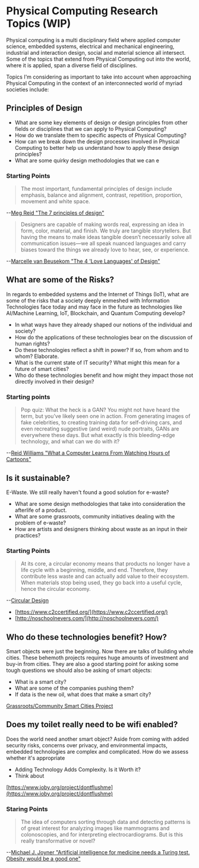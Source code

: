 # Physical Computing Research Topics (WIP)

Physical computing is a multi disciplinary field where applied computer science, embedded systems, electrical and mechanical engineering, industrial and interaction design, social and material science all intersect. Some of the topics that extend from Physical Computing out into the world, where it is applied, span a diverse field of disciplines.

Topics I'm considering as important to take into account when approaching Physical Computing in the context of an interconnected world of myriad societies include:

## Principles of Design 

* What are some key elements of design or design principles from other fields or disciplines that we can apply to Physical Computing?
* How do we translate them to specific aspects of Physical Computing?
* How can we break down the design processes involved in Physical Computing to better help us understand how to apply these design principles?
* What are some quirky design methodologies that we can e

### Starting Points

>The most important, fundamental principles of design include emphasis, balance and alignment, contrast, repetition, proportion, movement and white space.

--[Meg Reid "The 7 principles of design"](https://99designs.com/blog/tips/principles-of-design/)

>Designers are capable of making words real, expressing an idea in form, color, material, and finish. We truly are tangible storytellers. But having the means to make ideas tangible doesn’t necessarily solve all communication issues—we all speak nuanced languages and carry biases toward the things we already love to hear, see, or experience.

--[Marcelle van Beusekom "The 4 'Love Languages' of Design"](https://www.ideo.com/blog/the-4-love-languages-of-design)

## What are some of the Risks?

In regards to embedded systems and the Internet of Things (IoT), what are some of the risks that a society deeply enmeshed with Information Technologies face today and may face in the future as technologies like AI/Machine Learning, IoT, Blockchain, and Quantum Computing develop?

* In what ways have they already shaped our notions of the individual and society?
* How do the applications of these technologies bear on the discussion of human rights?
* Do these technologies reflect a shift in power? If so, from whom and to whom? Elaborate.
* What is the current state of IT security? What might this mean for a future of smart cities?
* Who do these technologies benefit and how might they impact those not directly involved in their design?

### Starting points

>Pop quiz: What the heck is a GAN? You might not have heard the term, but you’ve likely seen one in action. From generating images of fake celebrities, to creating training data for self-driving cars, and even recreating suggestive (and weird) nude portraits, GANs are everywhere these days. But what exactly is this bleeding-edge technology, and what can we do with it?

--[Reid Williams "What a Computer Learns From Watching Hours of Cartoons"](https://www.ideo.com/blog/what-a-computer-learns-from-watching-hours-of-cartoons)

## Is it sustainable?

E-Waste. We still really haven't found a good solution for e-waste?

* What are some design methodologies that take into consideration the afterlife of a product.
* What are some grassroots, community initiatives dealing with the problem of e-waste?
* How are artists and designers thinking about waste as an input in their practices?

### Starting Points

>At its core, a circular economy means that products no longer have a life cycle with a beginning, middle, and end. Therefore, they contribute less waste and can actually add value to their ecosystem. When materials stop being used, they go back into a useful cycle, hence the circular economy.

--[Circular Design](https://www.circulardesignguide.com/)

* [https://www.c2ccertified.org/](https://www.c2ccertified.org/)
* [http://noschoolnevers.com/](http://noschoolnevers.com/)

## Who do these technologies benefit? How?

Smart objects were just the beginning. Now there are talks of building whole cities. These behemoth projects requires huge amounts of investment and buy-in from cities. They are also a good starting point for asking some tough questions we should also be asking of smart objects:

* What is a smart city?
* What are some of the companies pushing them?
* If data is the new oil, what does that make a smart city?

[Grassroots/Community Smart Cities Project](https://www.designindaba.com/articles/creative-work/architect-s%C3%A9nam%C3%A9-koffi-agbodjinou-building-african-smart-cities)

## Does my toilet really need to be wifi enabled?

Does the world need another smart object? Aside from coming with added security risks, concerns over privacy, and environmental impacts, embedded technologies are complex and complicated. How do we assess whether it's appropriate 

* Adding Technology Adds Complexity. Is it Worth it?
* Think about 

[https://www.ioby.org/project/dontflushme](https://www.ioby.org/project/dontflushme)

### Staring Points

>The idea of computers sorting through data and detecting patterns is of great interest for analyzing images like mammograms and colonoscopies, and for interpreting electrocardiograms. But is this really transformative or novel?

--[Michael J. Joyner "Artificial intelligence for medicine needs a Turing test. Obesity would be a good one"](https://www.statnews.com/2019/08/28/artificial-intelligence-medicine-turing-test-obesity/)